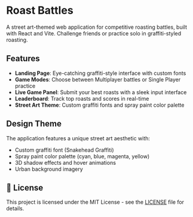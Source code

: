 # Roast Battles

A street art-themed web application for competitive roasting battles, built with React and Vite. Challenge friends or practice solo in graffiti-styled roasting.

## Features

- **Landing Page**: Eye-catching graffiti-style interface with custom fonts
- **Game Modes**: Choose between Multiplayer battles or Single Player practice
- **Live Game Panel**: Submit your best roasts with a sleek input interface  
- **Leaderboard**: Track top roasts and scores in real-time
- **Street Art Theme**: Custom graffiti fonts and spray paint color palette

## Design Theme

The application features a unique street art aesthetic with:
- Custom graffiti font (Snakehead Graffiti)
- Spray paint color palette (cyan, blue, magenta, yellow)
- 3D shadow effects and hover animations
- Urban background imagery

## 📄 License

This project is licensed under the MIT License - see the [LICENSE](../LICENSE) file for details.